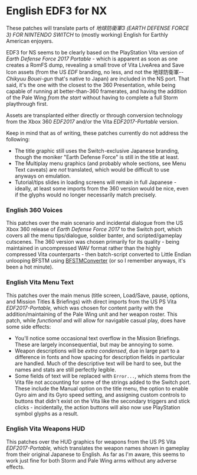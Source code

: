 # English EDF3 for NX

These patches will translate parts of *地球防衛軍3 (EARTH DEFENSE FORCE 3) FOR NINTENDO SWITCH* to (mostly working) English for Earthly American enjoyers.

EDF3 for NS seems to be clearly based on the PlayStation Vita version of *Earth Defense Force 2017 Portable* - which is apparent as soon as one creates a RomFS dump, revealing a small trove of Vita LiveArea and Save Icon assets (from the US *EDF* branding, no less, and not the 地球防衛軍--*Chikyuu Bouei-gun* that's native to Japan) are included in the NS port. That said, it's the one with the closest to the 360 Presentation, while being capable of running at better-than-360 framerates, and having the addition of the Pale Wing *from the start* without having to complete a full Storm playthrough first.

Assets are transplanted either directly or through conversion technology from the Xbox 360 *EDF2017* and/or the Vita *EDF2017-Portable* version.

Keep in mind that as of writing, these patches currently do not address the following:
- The title graphic still uses the Switch-exclusive Japanese branding, though the moniker "Earth Defense Force" is still in the title at least.
- The Multiplay menu graphics (and probably whole sections, see Menu Text caveats) are *not* translated, which would be difficult to use anyways on emulation.
- Tutorial/tips slides in loading screens will remain in full Japanese - ideally, at least some imports from the 360 version would be nice, even if the glyphs would no longer necessarily match precisely.

### English 360 Voices
This patches over the main scenario and incidental dialogue from the US Xbox 360 release of *Earth Defense Force 2017* to the Switch port, which covers all the menu tips/dialogue, soldier banter, and scripted/gameplay cutscenes. The 360 version was chosen primarily for its quality - being maintained in uncompressed WAV format rather than the highly compressed Vita counterparts - then batch-script converted to Little Endian unlooping BFSTM using [BFSTMConverter](https://github.com/CVFireDragon/BFSTMConverter) (or so I remember anyways, it's been a hot minute).

### English Vita Menu Text
This patches over the main menus (title screen, Load/Save, pause, options, and Mission Titles & Briefings) with direct imports from the US PS Vita *EDF2017-Portable,* which was chosen for content parity with the addition/maintaining of the Pale Wing unit and her weapon roster. This patch, while *functional* and will allow for navigable casual play, does have some side effects:
- You'll notice some occasional text overflow in the Mission Briefings. These are largely inconsequential, but may be annoying to some.
- Weapon descriptions will be *extra condensed*, due in large part to a difference in fonts and how spacing for description fields in particular are handled. Much of the descriptive text will be hard to see, but the names and stats are still perfectly legible.
- Some fields of text will be replaced with `Error...`, which stems from the Vita file not accounting for some of the strings added to the Switch port. These include the Manual option on the title menu, the option to enable Gyro aim and its Gyro speed setting, and assigning custom controls to buttons that didn't exist on the Vita like the secondary triggers and stick clicks - incidentally, the action buttons will also now use PlayStation symbol glyphs as a result.

### English Vita Weapons HUD
This patches over the HUD graphics for weapons from the US PS Vita *EDF2017-Portable,* which translates the weapon names shown in gameplay from their original Japanese to English. As far as I'm aware, this seems to work just fine for both Storm and Pale Wing arms without any adverse effects.
